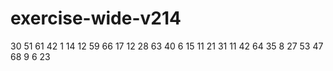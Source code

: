 # exercise-wide-v214
30
51
61
42
1
14
12
59
66
17
12
28
63
40
6
15
11
21
31
11
42
64
35
8
27
53
47
68
9
6
23
